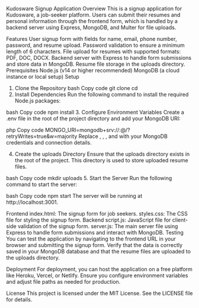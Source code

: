 Kudosware Signup Application
Overview
This is a signup application for Kudosware, a job-seeker platform. Users can submit their resumes and personal information through the frontend form, which is handled by a backend server using Express, MongoDB, and Multer for file uploads.

Features
User signup form with fields for name, email, phone number, password, and resume upload.
Password validation to ensure a minimum length of 6 characters.
File upload for resumes with supported formats: PDF, DOC, DOCX.
Backend server with Express to handle form submissions and store data in MongoDB.
Resume file storage in the uploads directory.
Prerequisites
Node.js (v14 or higher recommended)
MongoDB (a cloud instance or local setup)
Setup
1. Clone the Repository
bash
Copy code
git clone <repository-url>
cd <repository-directory>
2. Install Dependencies
Run the following command to install the required Node.js packages:

bash
Copy code
npm install
3. Configure Environment Variables
Create a .env file in the root of the project directory and add your MongoDB URI:

php
Copy code
MONGO_URI=mongodb+srv://<username>:<password>@<cluster-url>/<database>?retryWrites=true&w=majority
Replace <username>, <password>, <cluster-url>, and <database> with your MongoDB credentials and connection details.

4. Create the uploads Directory
Ensure that the uploads directory exists in the root of the project. This directory is used to store uploaded resume files.

bash
Copy code
mkdir uploads
5. Start the Server
Run the following command to start the server:

bash
Copy code
npm start
The server will be running at http://localhost:3001.

Frontend
index.html: The signup form for job seekers.
styles.css: The CSS file for styling the signup form.
Backend
script.js: JavaScript file for client-side validation of the signup form.
server.js: The main server file using Express to handle form submissions and interact with MongoDB.
Testing
You can test the application by navigating to the frontend URL in your browser and submitting the signup form. Verify that the data is correctly saved in your MongoDB database and that the resume files are uploaded to the uploads directory.

Deployment
For deployment, you can host the application on a free platform like Heroku, Vercel, or Netlify. Ensure you configure environment variables and adjust file paths as needed for production.

License
This project is licensed under the MIT License. See the LICENSE file for details.
